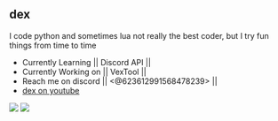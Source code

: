 ## dex
I code python and sometimes lua
not really the best coder, but I try fun 
things from time to time

- Currently Learning || Discord API ||
- Currently Working on || VexTool ||
- Reach me on discord || <@623612991568478239> ||
- [dex on youtube](https://www.youtube.com/channel/UCaEg8bVgAJbVqglXbwulyWw)

<img src="https://github-readme-stats.vercel.app/api?username=im-dexx&&show_icons=true&title_color=ffffff&icon_color=bb2acf&text_color=daf7dc&bg_color=151515">
<img src="https://github-readme-stats.vercel.app/api/top-langs/?username=im-dexx&theme=radical">

